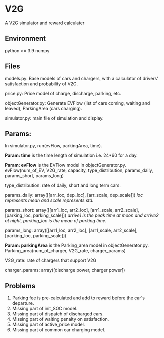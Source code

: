 # V2G
 A V2G simulator and reward calculater

## Environment
python >= 3.9
numpy

## Files
models.py: Base models of cars and chargers, with a calculator of drivers' satisfaction and probability of V2G.

price.py: Price model of charge, discharge, parking, etc.

objectGenerator.py: Generate EVFlow (list of cars coming, waiting and leaved), ParkingArea (cars charging).

simulator.py: main file of simulation and display.

## Params:
In simulator.py, run(evFlow, parkingArea, time). 

**Param: time** is the time length of simulation i.e. 24*60 for a day.

**Param: evFlow** is the EVFlow model in objectGenerator.py. 
evFlow(num_of_EV, V2G_rate, capacity, type_distribution, params_daily, params_short, params_long)

type_distribution: rate of daily, short and long term cars.

params_daily: array(\[[arr_loc, dep_loc], [arr_scale, dep_scale]])
*loc represents mean and scale represents std.*

params_short: array(\[[arr1_loc, arr2_loc], [arr1_scale, arr2_scale], [parking_loc, parking_scale]])
*arrive1 is the peak time at moon and arrive2 at night, parking_loc is the mean of parking time.*

params_long: array(\[[arr1_loc, arr2_loc], [arr1_scale, arr2_scale], [parking_loc, parking_scale]])

**Param: parkingArea** is the Parking_area model in objectGenerator.py.
Parking_area(num_of_charger, V2G_rate, charger_params)

V2G_rate: rate of chargers that support V2G

charger_params: array(\[discharge power, charger power])

## Problems
1. Parking fee is pre-calculated and add to reward before the car's departure.
2. Missing part of init_SOC model.
3. Missing part of dispatch of discharged cars.
4. Missing part of waiting penalty on satisfaction.
5. Missing part of active_price model.
6. Missing part of common car charging model.